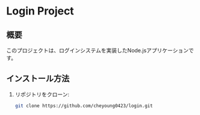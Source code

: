 # Login Project

## 概要
このプロジェクトは、ログインシステムを実装したNode.jsアプリケーションです。

## インストール方法
1. リポジトリをクローン:
   ```bash
   git clone https://github.com/cheyoung0423/login.git

